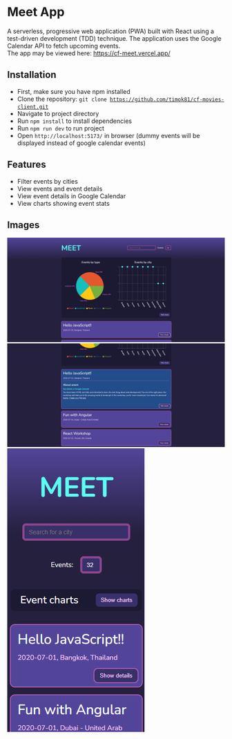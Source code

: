 # Meet App

A serverless, progressive web application (PWA) built with React using a test-driven development (TDD) technique. The application uses the Google Calendar API to fetch upcoming events.  
The app may be viewed here: https://cf-meet.vercel.app/

## Installation

 - First, make sure you have npm installed
 - Clone the repository: <code>git clone https://github.com/timok81/cf-movies-client.git</code>
 - Navigate to project directory
 - Run <code>npm install</code> to install dependencies
 - Run <code>npm run dev</code> to run project
 - Open <code>http://localhost:5173/</code> in browser (dummy events will be displayed instead of google calendar events)

## Features

- Filter events by cities
- View events and event details
- View event details in Google Calendar
- View charts showing event stats

## Images

![Screenshot of the app](/src/assets/meet1.png)
![Screenshot of the app](/src/assets/meet2.png)
![Screenshot of the app](/src/assets/meet3.png)